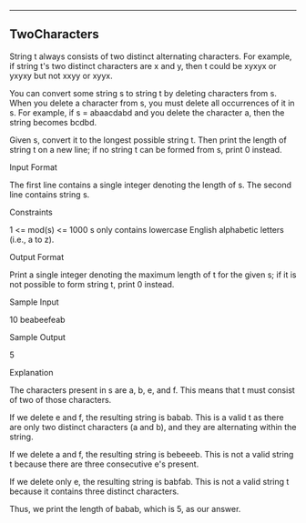 ﻿-------------------------------------------------------------
TwoCharacters
-------------------------------------------------------------

String t always consists of two distinct alternating characters. For example, if string t's two distinct characters are x and y, then t could be xyxyx or yxyxy but not xxyy or xyyx.

You can convert some string s to string t by deleting characters from s. When you delete a character from s, you must delete all occurrences of it in s. For example, if s = abaacdabd and you delete the character a, then the string becomes bcdbd.

Given s, convert it to the longest possible string t. Then print the length of string t on a new line; if no string t can be formed from s, print 0 instead.

Input Format

The first line contains a single integer denoting the length of s. 
The second line contains string s.

Constraints

1 <= mod(s) <= 1000
s only contains lowercase English alphabetic letters (i.e., a to z).

Output Format

Print a single integer denoting the maximum length of t for the given s; if it is not possible to form string t, print 0 instead.

Sample Input

10
beabeefeab

Sample Output

5

Explanation

The characters present in s are a, b, e, and f. This means that t must consist of two of those characters.

If we delete e and f, the resulting string is babab. This is a valid t as there are only two distinct characters (a and b), and they are alternating within the string.

If we delete a and f, the resulting string is bebeeeb. This is not a valid string t because there are three consecutive e's present.

If we delete only e, the resulting string is babfab. This is not a valid string t because it contains three distinct characters.

Thus, we print the length of babab, which is 5, as our answer.